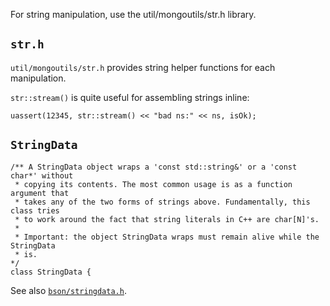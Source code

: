 For string manipulation, use the util/mongoutils/str.h library.

`str.h`
-------

`util/mongoutils/str.h` provides string helper functions for each manipulation.

`str::stream()` is quite useful for assembling strings inline:

``` sourceCode
uassert(12345, str::stream() << "bad ns:" << ns, isOk);
```

`StringData`
------------

``` sourceCode
/** A StringData object wraps a 'const std::string&' or a 'const char*' without
 * copying its contents. The most common usage is as a function argument that
 * takes any of the two forms of strings above. Fundamentally, this class tries
 * to work around the fact that string literals in C++ are char[N]'s.
 *
 * Important: the object StringData wraps must remain alive while the StringData
 * is.
*/
class StringData {
```

See also [`bson/stringdata.h`](https://github.com/mongodb/mongo/blob/master/src/mongo/base/string_data.h).
